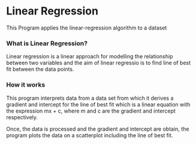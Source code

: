 # Linear Regression
This Program applies the linear-regression algorithm to a dataset

### What is Linear Regression?

 Linear regression is a linear approach for modelling the relationship between two variables and the aim
 of linear regressio is to find line of best fit between the data points.
 
 ### How it works
 
 This program interprets data from a data set from which it derives a gradient and intercept
 for the line of best fit which is a linear equation with the expression mx + c, where m and c
 are the gradient and intercept respectively.
 
 Once, the data is processed and the gradient and intercept are obtain,
 the program plots the data on a scatterplot including the line of best fit.
